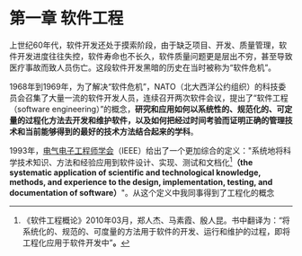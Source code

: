 # 第一章 软件工程

上世纪60年代，软件开发还处于摸索阶段，由于缺乏项目、开发、质量管理，软件开发进度往往失控，软件寿命也不长久，软件质量问题更是层出不穷，甚至导致医疗事故而致人员伤亡。这段软件开发黑暗的历史在当时被称为“软件危机”。

1968年到1969年，为了解决“软件危机”，NATO（北大西洋公约组织）的科技委员会召集了大量一流的软件开发人员，连续召开两次软件会议，提出了“软件工程（software engineering）”的概念，**研究和应用如何以系统性的、规范化的、可定量的过程化方法去开发和维护软件，以及如何把经过时间考验而证明正确的管理技术和当前能够得到的最好的技术方法结合起来的学科**。

1993年，[电气电子工程师学会](https://zh.wikipedia.org/wiki/电气电子工程师学会)（IEEE）给出了一个更加综合的定义："系统地将科学技术知识、方法和经验应用到软件设计、实现、测试和文档化[^1]**（the systematic application of scientific and technological knowledge, methods, and experience to the design, implementation, testing, and documentation of software）**"。从这个定义中我同事得到了工程化的概念

[^1]: 《软件工程概论》2010年03月，郑人杰、马素霞、殷人昆。书中翻译为：“将系统化的、规范的、可度量的方法用于软件的开发、运行和维护的过程，即将工程化应用于软件开发中”**。**

